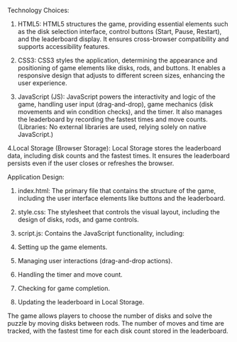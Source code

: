 Technology Choices:

1. HTML5:
        HTML5 structures the game, providing essential elements such as the disk selection interface, control buttons (Start, Pause, Restart), and the leaderboard display. It ensures cross-browser compatibility and supports accessibility features.

2. CSS3:
        CSS3 styles the application, determining the appearance and positioning of game elements like disks, rods, and buttons. It enables a responsive design that adjusts to different screen sizes, enhancing the user experience.

3. JavaScript (JS):
        JavaScript powers the interactivity and logic of the game, handling user input (drag-and-drop), game mechanics (disk movements and win condition checks), and the timer. It also manages the leaderboard by recording the fastest times and move counts.
        (Libraries: No external libraries are used, relying solely on native JavaScript.)

4.Local Storage (Browser Storage):
        Local Storage stores the leaderboard data, including disk counts and the fastest times. It ensures the leaderboard persists even if the user closes or refreshes the browser.

Application Design:

1. index.html: The primary file that contains the structure of the game, including the user interface elements like buttons and the leaderboard.

2. style.css: The stylesheet that controls the visual layout, including the design of disks, rods, and game controls.

3. script.js: Contains the JavaScript functionality, including:

4. Setting up the game elements.

5. Managing user interactions (drag-and-drop actions).

6. Handling the timer and move count.

7. Checking for game completion.

8. Updating the leaderboard in Local Storage.

The game allows players to choose the number of disks and solve the puzzle by moving disks between rods.
The number of moves and time are tracked, with the fastest time for each disk count stored in the leaderboard.
